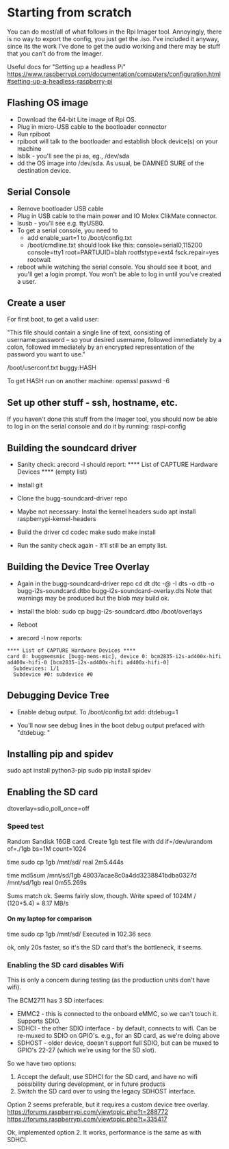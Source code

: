 # Starting from scratch
You can do most/all of what follows in the Rpi Imager tool. Annoyingly, there is no way to export the config, you just get the .iso.
I've included it anyway, since its the work I've done to get the audio working and there may be stuff that you can't do from the Imager.

Useful docs for "Setting up a headless Pi"
https://www.raspberrypi.com/documentation/computers/configuration.html#setting-up-a-headless-raspberry-pi




## Flashing OS image

* Download the 64-bit Lite image of Rpi OS.
* Plug in micro-USB cable to the bootloader connector
* Run rpiboot
* rpiboot will talk to the bootloader and establish block device(s) on your machine
* lsblk - you'll see the pi as, eg., /dev/sda
* dd the OS image into /dev/sda. As usual, be DAMNED SURE of the destination device.

## Serial Console

* Remove bootloader USB cable
* Plug in USB cable to the main power and IO Molex ClikMate connector. 
* lsusb - you'll see e.g. ttyUSB0.
* To get a serial console, you need to
  * add enable_uart=1 to /boot/config.txt
  * /boot/cmdline.txt should look like this:
  console=serial0,115200 console=tty1 root=PARTUUID=blah rootfstype=ext4 fsck.repair=yes rootwait
* reboot while watching the serial console. You should see it boot, and you'll get a login prompt. You won't be able to log in until you've created a user.

## Create a user
For first boot, to get a valid user:

"This file should contain a single line of text, consisting of username:password – so your desired username, followed immediately by a colon, followed immediately by an encrypted representation of the password you want to use."

/boot/userconf.txt
buggy:HASH

To get HASH run on another machine:
openssl passwd -6

## Set up other stuff - ssh, hostname, etc.

If you haven't done this stuff from the Imager tool, you should now be able to log in on the serial console and do it by running:
raspi-config

## Building the soundcard driver

* Sanity check:
    arecord -l 
  should report:
    **** List of CAPTURE Hardware Devices ****
  (empty list)

* Install git
* Clone the bugg-soundcard-driver repo

* Maybe not necessary: Instal the kernel headers
  sudo apt install raspberrypi-kernel-headers

* Build the driver
  cd codec
  make
  sudo make install

* Run the sanity check again - it'll still be an empty list.



## Building the Device Tree Overlay

* Again in the bugg-soundcard-driver repo
    cd dt
    dtc -@ -I dts -o dtb -o bugg-i2s-soundcard.dtbo bugg-i2s-soundcard-overlay.dts
  Note that warnings may be produced but the blob may build ok.

* Install the blob:
    sudo cp bugg-i2s-soundcard.dtbo /boot/overlays

* Reboot

* arecord -l now reports:
```
**** List of CAPTURE Hardware Devices ****
card 0: buggmemsmic [bugg-mems-mic], device 0: bcm2835-i2s-ad400x-hifi ad400x-hifi-0 [bcm2835-i2s-ad400x-hifi ad400x-hifi-0]
  Subdevices: 1/1
  Subdevice #0: subdevice #0
```

## Debugging Device Tree

* Enable debug output. To /boot/config.txt add:
  dtdebug=1

* You'll now see debug lines in the boot debug output prefaced with "dtdebug: "


## Installing pip and spidev

sudo apt install python3-pip
sudo pip install spidev


## Enabling the SD card

dtoverlay=sdio,poll_once=off

### Speed test
Random Sandisk 16GB card. 
Create 1gb test file with 
dd if=/dev/urandom of=./1gb bs=1M count=1024

time sudo cp 1gb /mnt/sd/
real	2m5.444s

time md5sum /mnt/sd/1gb 
48037acae8c0a4dd3238841bdba0327d  /mnt/sd/1gb
real	0m55.269s

Sums match ok. Seems fairly slow, though.
Write speed of 1024M / (120+5.4) = 8.17 MB/s

#### On my laptop for comparison
time sudo cp 1gb /mnt/sd/
Executed in  102.36 secs

ok, only 20s faster, so it's the SD card that's the bottleneck, it seems. 

### Enabling the SD card disables Wifi
This is only a concern during testing (as the production units don't have wifi). 

The BCM2711 has 3 SD interfaces:
* EMMC2 - this is connected to the onboard eMMC, so we can't touch it. Supports SDIO.
* SDHCI - the other SDIO interface - by default, connects to wifi. Can be re-muxed to SDIO on GPIO's. e.g., for an SD card, as we're doing above
* SDHOST - older device, doesn't support full SDIO, but can be muxed to GPIO's 22-27 (which we're using for the SD slot). 

So we have two options:
1) Accept the default, use SDHCI for the SD card, and have no wifi possibility during development, or in future products
2) Switch the SD card over to using the legacy SDHOST interface.

Option 2 seems preferable, but it requires a custom device tree overlay.
https://forums.raspberrypi.com/viewtopic.php?t=288772
https://forums.raspberrypi.com/viewtopic.php?t=335417

Ok, implemented option 2. It works, performance is the same as with SDHCI.

